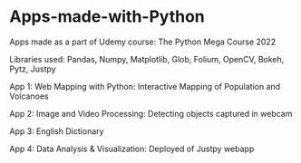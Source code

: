 # Apps-made-with-Python
Apps made as a part of Udemy course: The Python Mega Course 2022

Libraries used: Pandas, Numpy, Matplotlib, Glob, Folium, OpenCV, Bokeh, Pytz, Justpy



App 1: Web Mapping with Python: Interactive Mapping of Population and Volcanoes

App 2: Image and Video Processing: Detecting objects captured in webcam

App 3: English Dictionary

App 4: Data Analysis & Visualization: Deployed of Justpy webapp
